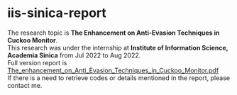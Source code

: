 # iis-sinica-report
The research topic is **The Enhancement on Anti-Evasion Techniques in Cuckoo Monitor**.\
This research was under the internship at **Institute of Information Science, Academia Sinica** from Jul 2022 to Aug 2022.\
Full version report is [The_enhancement_on_Anti_Evasion_Techniques_in_Cuckoo_Monitor.pdf](The_enhancement_on_Anti_Evasion_Techniques_in_Cuckoo_Monitor.pdf)\
If there is a need to retrieve codes or details mentioned in the report, please contact me.
